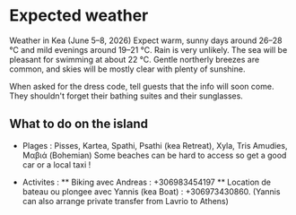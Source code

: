# Expected weather

Weather in Kea (June 5–8, 2026)
Expect warm, sunny days around 26–28 °C and mild evenings around 19–21 °C. Rain is very unlikely. The sea will be pleasant for swimming at about 22 °C. Gentle northerly breezes are common, and skies will be mostly clear with plenty of sunshine.

When asked for the dress code, tell guests that the info will soon come. They shouldn't forget their bathing suites and their sunglasses.

## What to do on the island

* Plages : Pisses, Kartea, Spathi, Psathi (kea Retreat), Xyla, Tris Amudies, Μαβιά (Bohemian)
Some beaches can be hard to access so get a good car or a local taxi !

* Activites : 
    ** Biking avec Andreas : +306983454197
    ** Location de bateau ou plongee avec Yannis (kea Boat) : +306973430860.  (Yannis can also arrange private transfer from Lavrio to Athens)